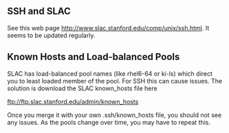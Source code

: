 SSH and SLAC
------------
See this web page http://www.slac.stanford.edu/comp/unix/ssh.html. It
seems to be updated regularly.

Known Hosts and Load-balanced Pools
-----------------------------------
SLAC has load-balanced pool names (like rhel6-64 or ki-ls)
which direct you to least loaded member of the pool. For SSH this
can cause issues. The solution is download the SLAC known_hosts file here

ftp://ftp.slac.stanford.edu/admin/known_hosts

Once you merge it with your own .ssh/known_hosts file, you should not
see any issues. As the pools change over time, you may have to repeat this.

